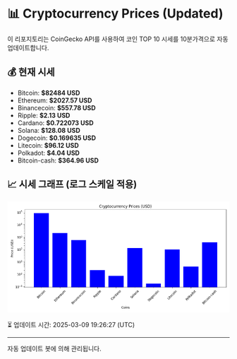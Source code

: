 
# 📊 Cryptocurrency Prices (Updated)

이 리포지토리는 CoinGecko API를 사용하여 코인 TOP 10 시세를 10분가격으로 자동 업데이트합니다.

## 💰 현재 시세
- Bitcoin: **$82484 USD**
- Ethereum: **$2027.57 USD**
- Binancecoin: **$557.78 USD**
- Ripple: **$2.13 USD**
- Cardano: **$0.722073 USD**
- Solana: **$128.08 USD**
- Dogecoin: **$0.169635 USD**
- Litecoin: **$96.12 USD**
- Polkadot: **$4.04 USD**
- Bitcoin-cash: **$364.96 USD**

## 📈 시세 그래프 (로그 스케일 적용)
![Crypto Prices](crypto_prices.png)

⏳ 업데이트 시간: 2025-03-09 19:26:27 (UTC)

---
자동 업데이트 봇에 의해 관리됩니다.
